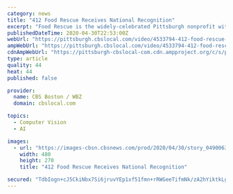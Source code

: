 ```yaml
---
category: news
title: "412 Food Rescue Receives National Recognition"
excerpt: "Food Rescue is the widely-celebrated Pittsburgh nonprofit with a mission that’s never been more important, KDKA's Ken Rice reports."
publishedDateTime: 2020-04-30T22:53:00Z
webUrl: "https://pittsburgh.cbslocal.com/video/4533794-412-food-rescue-receives-national-recognition/"
ampWebUrl: "https://pittsburgh.cbslocal.com/video/4533794-412-food-rescue-receives-national-recognition/amp/"
cdnAmpWebUrl: "https://pittsburgh-cbslocal-com.cdn.ampproject.org/c/s/pittsburgh.cbslocal.com/video/4533794-412-food-rescue-receives-national-recognition/amp/"
type: article
quality: 44
heat: 44
published: false

provider:
  name: CBS Boston / WBZ
  domain: cbslocal.com

topics:
  - Computer Vision
  - AI

images:
  - url: "https://images-cbsn.cbsnews.com/prod/2020/04/30/story_04900634_1588288408.jpg"
    width: 480
    height: 270
    title: "412 Food Rescue Receives National Recognition"

secured: "TdbIogn+cJ5CkiNbx7Si6jruvYEp1xf51fmn+rRWGeeTifmNk/zA2hYiktkLgCDYC7s62IKanV2RVKnxn8bm+ALNu96VOvO0A8+GI8bT+cfAd6CA1JDxnswKR56HzMvHOSrb19elW2BiJTJ9sn/uUXrWvXyrE1c7kzCKnhrXcVIuvc1CV8BY+QT7YdqDsxc9IUXK6sM6PPLJpRwNd8ePEnCN0jWHHE7SwtnH35EbcgNvkZ17L5a6CLFu5qbLHjwRVJ2JAUUhdTAfKPu14pi6wcRGMgYIWJmJdwa8jyJsN/yegVU/uTUvqb8CklpHijeT;ZnCTggpQpdRIw5GAbDj/MA=="
---
```


